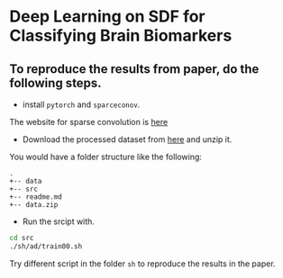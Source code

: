 # Deep Learning on SDF for Classifying Brain Biomarkers

## To reproduce the results from paper, do the following steps.

- install `pytorch` and `sparceconov`.

The website for sparse convolution is [here](https://github.com/traveller59/spconv)

- Download the processed dataset from [here](https://drive.google.com/file/d/19LrBrQCKtYJGh-ydfbU4N-SY3-YkuKxA/view?usp=sharing) and unzip it.

You would have a folder structure like the following:
```
.
+-- data
+-- src
+-- readme.md
+-- data.zip
```

- Run the srcipt with.
```bash
cd src
./sh/ad/train00.sh
```

Try different script in the folder `sh` to reproduce the results in the paper.

